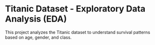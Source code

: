 # Titanic Dataset - Exploratory Data Analysis (EDA)
This project analyzes the Titanic dataset to understand survival patterns based on age, gender, and class.
